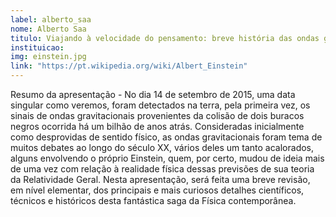 ```yaml
---
label: alberto_saa
nome: Alberto Saa
titulo: Viajando à velocidade do pensamento: breve história das ondas gravitacionais
instituicao:
img: einstein.jpg
link: "https://pt.wikipedia.org/wiki/Albert_Einstein"
---
```


Resumo da apresentação - No dia 14 de setembro de 2015, uma data singular como veremos, foram detectados na terra, pela primeira vez, os sinais de ondas gravitacionais 
provenientes da colisão de dois buracos negros ocorrida há um bilhão de anos atrás. Consideradas inicialmente como desprovidas de sentido físico, as ondas gravitacionais 
foram tema de muitos debates ao longo do século XX, vários deles um tanto acalorados, alguns envolvendo o próprio Einstein, quem, por certo, mudou de ideia mais de uma 
vez com relação à realidade física dessas previsões de sua teoria da Relatividade Geral. Nesta apresentação, será feita uma breve revisão, em nível elementar, dos principais 
e mais curiosos detalhes científicos, técnicos e históricos desta fantástica saga da Física contemporânea.
